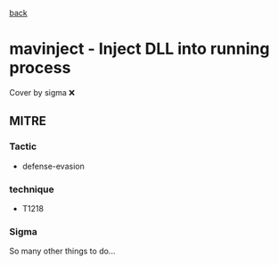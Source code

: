 [back](../index.md)
# mavinject - Inject DLL into running process
Cover by sigma :x: 

## MITRE
### Tactic
  - defense-evasion

### technique
  - T1218

### Sigma

 So many other things to do...